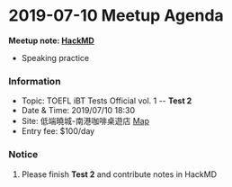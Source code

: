 # 2019-07-10 Meetup Agenda

**Meetup note: [HackMD](https://hackmd.io/Kf_yHENsSD2f0HvLZApJuQ?view)**

* Speaking practice

### Information

* Topic: TOEFL iBT Tests Official vol. 1 -- **Test 2**
* Date & Time: 2019/07/10 18:30
* Site: 低端曉城-南港咖啡桌遊店 [Map](https://www.google.com/maps/place/低端曉城-南港咖啡桌遊店/@25.0608157,121.609603,15.84z/data=!4m5!3m4!1s0x0:0xfccb294c85c563b9!8m2!3d25.059656!4d121.6105689)
* Entry fee: $100/day

### Notice

1. Please finish **Test 2** and contribute notes in HackMD
